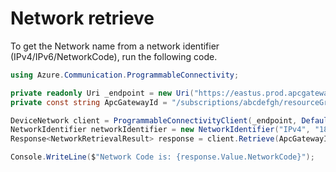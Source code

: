 # Network retrieve

To get the Network name from a network identifier (IPv4/IPv6/NetworkCode), run the following code.

```C#
using Azure.Communication.ProgrammableConnectivity;

private readonly Uri _endpoint = new Uri("https://eastus.prod.apcgatewayapi.azure.com");
private const string ApcGatewayId = "/subscriptions/abcdefgh/resourceGroups/dev-testing-eastus/providers/Microsoft.programmableconnectivity/gateways/apcg-eastus";

DeviceNetwork client = ProgrammableConnectivityClient(_endpoint, DefaultAzureCredential()).GetDeviceNetworkClient()
NetworkIdentifier networkIdentifier = new NetworkIdentifier("IPv4", "189.88.1.1");
Response<NetworkRetrievalResult> response = client.Retrieve(ApcGatewayId, networkIdentifier);

Console.WriteLine($"Network Code is: {response.Value.NetworkCode}");
```
